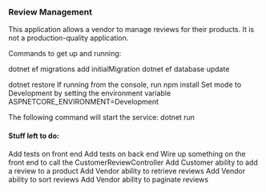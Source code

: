 ### Review Management

This application allows a vendor to manage reviews for their products. It is not a production-quality application.

Commands to get up and running:

dotnet ef migrations add initialMigration
dotnet ef database update

dotnet restore
If running from the console, run npm install
Set mode to Development by setting the environment variable ASPNETCORE_ENVIRONMENT=Development

The following command will start the service:
dotnet run

#### Stuff left to do:

Add tests on front end
Add tests on back end
Wire up something on the front end to call the CustomerReviewController
Add Customer ability to add a review to a product
Add Vendor ability to retrieve reviews
Add Vendor ability to sort reviews
Add Vendor ability to paginate reviews